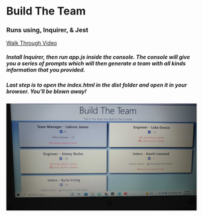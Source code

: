 # Build The Team

### Runs using, Inquirer, & Jest

[Walk Through Video](https://www.awesomescreenshot.com/video/9887842?key=f308ebe4ec8c3fcb6b8460e1ebe2990e)

##### Install Inquirer, then run app.js inside the console. The console will give you a series of prompts which will then generate a team with all kinds information that you provided. 

##### Last step is to open the index.html in the dist folder and open it in your browser. You'll be blown away!

<img src='images\20220707_205628.jpg' alt='Screenshot of build the team'>